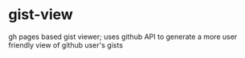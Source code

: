 # gist-view
gh pages based gist viewer; uses github API to generate a more user friendly view of github user's gists
